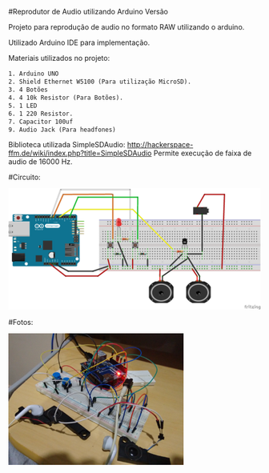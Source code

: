 #Reprodutor de Audio utilizando Arduino Versão

Projeto para reprodução de audio no formato RAW utilizando o arduino.

Utilizado Arduino IDE para implementação.

Materiais utilizados no projeto:
  
    1. Arduino UNO
    2. Shield Ethernet W5100 (Para utilização MicroSD).
    3. 4 Botões 
    4. 4 10k Resistor (Para Botões).
    5. 1 LED
    6. 1 220 Resistor.
    7. Capacitor 100uf
    9. Audio Jack (Para headfones)

Biblioteca utilizada
  SimpleSDAudio: http://hackerspace-ffm.de/wiki/index.php?title=SimpleSDAudio 
  Permite execução de faixa de audio de 16000 Hz.
  
#Circuito:

  ![alt tag](https://github.com/felipeeths/Arduino-Audio-Player/blob/master/Circuito.png?raw=true "Circuito")
  
#Fotos:

  <p align="left">
    <img src="https://github.com/felipeeths/Arduino-Audio-Player/blob/master/Arduino-Audio-Player.jpg?raw=true" width="350"/>
  </p>
